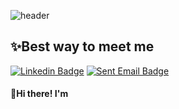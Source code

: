 ![header](https://capsule-render.vercel.app/api?type=waving&color=0:feac5e,50:c779d0,100:4bc0c8&text=I'm%20looking%20for%20a%20co-op%20opportunity&fontColor=d6ace6&height=150&fontSize=20&animation=blink&fontColor=d6ace6&fontAlign=70&fontAlignY=30)


## ✨Best way to meet me

[![Linkedin Badge](https://img.shields.io/badge/-SuJung--Song-%230A66C2?style=flat&logo=Linkedin&logoColor=white&link=https://www.linkedin.com/in/sujung-song-9b501b267/)](https://www.linkedin.com/in/sujung-song-9b501b267/)  [![Sent Email Badge](https://img.shields.io/badge/crystalsong0610@gmail.com-EA4335?style=flat&logo=Gmail&logoColor=white)](mailto:crystalsong0610@gmail.com)


#### 👋Hi there! I'm 
<!--


![header](https://capsule-render.vercel.app/api?type=waving&color=gradient&text=I'm%20looking%20for%20a%20co-op%20opportunity&height=150&fontSize=20&animation=blink&fontColor=d6ace6&fontAlign=70&fontAlignY=30)


![header](https://capsule-render.vercel.app/api?
type=waving&
color=gradient&
text=Hi%20👋%20%20I'm%20SuJung%20Song&
height=130&
fontSize=40&
animation=blink&
fontColor=000000&
fontAlign=30&
fontAlignY=30

)






%20👋
**SONG-crystal/SONG-crystal** is a ✨ _special_ ✨ repository because its `README.md` (this file) appears on your GitHub profile.

Here are some ideas to get you started:

- 🔭 I’m currently working on ...
- 🌱 I’m currently learning ...
- 👯 I’m looking to collaborate on ...
- 🤔 I’m looking for help with ...
- 💬 Ask me about ...
- 📫 How to reach me: ...
- 😄 Pronouns: ...
- ⚡ Fun fact: ...

State card
[![Anurag's GitHub stats](https://github-readme-stats.vercel.app/api?username=SONG-crystal)](https://github.com/anuraghazra/github-readme-stats)

-->

